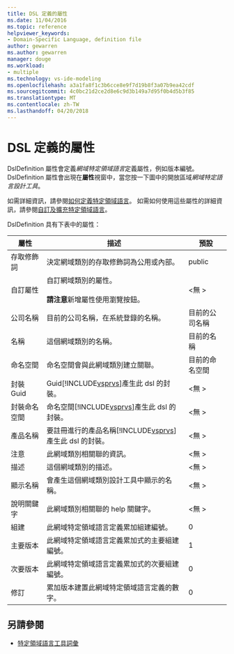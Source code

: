 ```yaml
---
title: DSL 定義的屬性
ms.date: 11/04/2016
ms.topic: reference
helpviewer_keywords:
- Domain-Specific Language, definition file
author: gewarren
ms.author: gewarren
manager: douge
ms.workload:
- multiple
ms.technology: vs-ide-modeling
ms.openlocfilehash: a3a1fa8f1c3b6cce8e9f7d19b8f3a07b9ea42cdf
ms.sourcegitcommit: 4c0bc21d2ce2d8e6c9d3b149a7d95f0b4d5b3f85
ms.translationtype: MT
ms.contentlocale: zh-TW
ms.lasthandoff: 04/20/2018
---
```

# <a name="properties-of-a-dsl-definition"></a>DSL 定義的屬性
DslDefinition 屬性會定義*網域特定領域語言*定義屬性，例如版本編號。 DslDefinition 屬性會出現在**屬性**視窗中，當您按一下圖中的開放區域*網域特定語言設計工具*。

 如需詳細資訊，請參閱[如何定義特定領域語言](../modeling/how-to-define-a-domain-specific-language.md)。 如需如何使用這些屬性的詳細資訊，請參閱[自訂及擴充特定領域語言](../modeling/customizing-and-extending-a-domain-specific-language.md)。

 DslDefinition 具有下表中的屬性：

|屬性|描述|預設|
|--------------|-----------------|-------------|
|存取修飾詞|決定網域類別的存取修飾詞為公用或內部。|public|
|自訂屬性|自訂網域類別的屬性。<br /><br /> **請注意**新增屬性使用瀏覽按鈕。|\<無 >|
|公司名稱|目前的公司名稱，在系統登錄的名稱。|目前的公司名稱|
|名稱|這個網域類別的名稱。|目前的名稱|
|命名空間|命名空間會與此網域類別建立關聯。|目前的命名空間|
|封裝 Guid|Guid[!INCLUDE[vsprvs](../code-quality/includes/vsprvs_md.md)]產生此 dsl 的封裝。|\<無 >|
|封裝命名空間|命名空間[!INCLUDE[vsprvs](../code-quality/includes/vsprvs_md.md)]產生此 dsl 的封裝。|\<無 >|
|產品名稱|要註冊進行的產品名稱[!INCLUDE[vsprvs](../code-quality/includes/vsprvs_md.md)]產生此 dsl 的封裝。|\<無 >|
|注意|此網域類別相關聯的資訊。|\<無 >|
|描述|這個網域類別的描述。|\<無 >|
|顯示名稱|會產生這個網域類別設計工具中顯示的名稱。|\<無 >|
|說明關鍵字|此網域類別相關聯的 help 關鍵字。|\<無 >|
|組建|此網域特定領域語言定義累加組建編號。|0|
|主要版本|此網域特定領域語言定義累加式的主要組建編號。|1|
|次要版本|此網域特定領域語言定義累加式的次要組建編號。|0|
|修訂|累加版本建置此網域特定領域語言定義的數字。|0|

## <a name="see-also"></a>另請參閱

- [特定領域語言工具詞彙](http://msdn.microsoft.com/ca5e84cb-a315-465c-be24-76aa3df276aa)